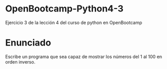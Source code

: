 # OpenBootcamp-Python4-3
Ejercicio 3 de la lección 4 del curso de python en OpenBootcamp

# Enunciado
Escribe un programa que sea capaz de mostrar los números del 1 al 100 en orden inverso.
